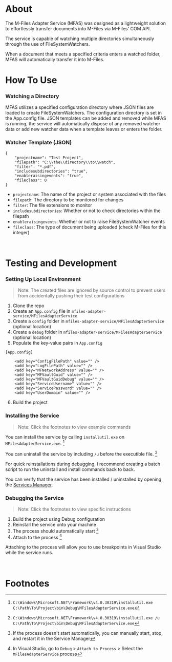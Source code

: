 # About
The M-Files Adapter Service (MFAS) was designed as a lightweight solution to effortlessly transfer documents into M-Files via M-Files' COM API.

The service is capable of watching multiple directories simultaneously through the use of FileSystemWatchers.

When a document that meets a specified criteria enters a watched folder, MFAS will automatically transfer it into M-Files.
<br>

# How To Use

### Watching a Directory
MFAS utilizes a specified configuration directory where JSON files are loaded to create FileSystemWatchers. The configuration directory is set in the App.config file. JSON templates can be added and removed while MFAS is running, the service will automatically dispose of any removed watcher data or add new watcher data when a template leaves or enters the folder.

### Watcher Template (JSON)
    {
		"projectname": "Test Project",
		"filepath": "C:\\the\\directory\\to\\watch",
		"filter": "*.pdf",
		"includesubdirectories": "true",
		"enableraisingevents": "true",
		"fileclass": 0
    }

- `projectname`: The name of the project or system associated with the files
- `filepath`: The directory to be monitored for changes
- `filter`: The file extensions to monitor
- `includesubdirectories`: Whether or not to check directories within the filepath
- `enableraisingevents`: Whether or not to raise FileSystemWatcher events
- `fileclass`: The type of document being uploaded (check M-Files for this integer)

<br>

# Testing and Development

### Setting Up Local Environment
> Note: The created files are ignored by source control to prevent users from accidentally pushing their test configurations

1. Clone the repo 
2. Create an `App.config` file in `mfiles-adapter-service/MFilesAdapterService`
3. Create a `config` folder in `mfiles-adapter-service/MFilesAdapterService` (optional location)
4. Create a `debug` folder in `mfiles-adapter-service/MFilesAdapterService` (optional location)
5. Populate the key-value pairs in `App.config`
```
[App.config]

	<add key="ConfigFilePath" value="" />
	<add key="LogFilePath" value="" />
	<add key="MFNetworkAddress" value="" />
	<add key="MFVaultGuid" value="" />
	<add key="MFVaultGuidDebug" value="" />
	<add key="ServiceUsername" value="" />
	<add key="ServicePassword" value="" />
	<add key="UserDomain" value="" />
```
6. Build the project

### Installing the Service
> Note: Click the footnotes to view example commands

You can install the service by calling `installutil.exe` on `MFilesAdapterService.exe`. [^1]

You can uninstall the service by including `/u` before the executible file. [^2]

For quick reinstallations during debugging, I recommend creating a batch script to run the uninstall and install commands back to back.

You can verify that the service has been installed / uninstalled by opening the <a href="https://www.thewindowsclub.com/open-windows-services" title="Hobbit lifestyles">Services Manager</a>.

### Debugging the Service
> Note: Click the footnotes to view specific instructions

1. Build the project using Debug configuration
2. Reinstall the service onto your machine
3. The process should automatically start [^3]
4. Attach to the process [^4]

Attaching to the process will allow you to use breakpoints in Visual Studio while the service runs.

<br>

# Footnotes
[^1]: `C:\Windows\Microsoft.NET\Framework\v4.0.30319\installutil.exe C:\Path\To\Project\bin\Debug\MFilesAdapterService.exe`
[^2]: `C:\Windows\Microsoft.NET\Framework\v4.0.30319\installutil.exe /u C:\Path\To\Project\bin\Debug\MFilesAdapterService.exe`
[^3]: If the process doesn't start automatically, you can manually start, stop, and restart it in the Service Manager
[^4]: In Visual Studio, go to `Debug` > `Attach to Process` > Select the `MFilesAdapterService` process
